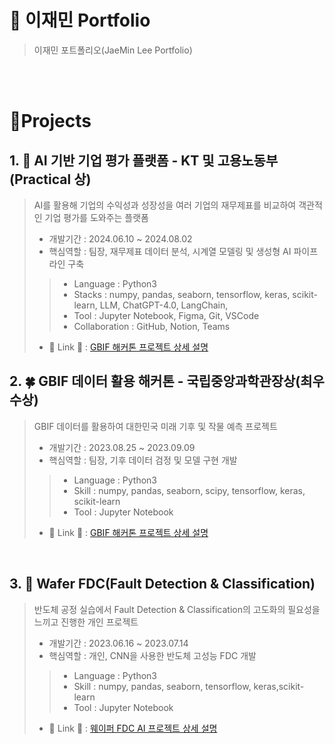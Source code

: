 # 📜 이재민 Portfolio

> 이재민 포트폴리오(JaeMin Lee Portfolio)

<br />
<br />


# 📝Projects

## 1. 🔎 AI 기반 기업 평가 플랫폼 - KT 및 고용노동부(Practical 상)
> AI를 활용해 기업의 수익성과 성장성을 여러 기업의 재무제표를 비교하여 객관적인 기업 평가를 도와주는 플랫폼
> - 개발기간 : 2024.06.10 ~ 2024.08.02
> - 핵심역할 : 팀장, 재무제표 데이터 분석, 시계열 모델링 및 생성형 AI 파이프라인 구축
>> - Language : Python3
>> - Stacks : numpy, pandas, seaborn, tensorflow, keras, scikit-learn, LLM, ChatGPT-4.0, LangChain,
>> - Tool : Jupyter Notebook, Figma, Git, VSCode
>> - Collaboration : GitHub, Notion, Teams
>
> - 🔗 Link 🔗 : [GBIF 해커톤 프로젝트 상세 설명](https://github.com/jmlee99/GBIF.git)


## 2. 🍀 GBIF 데이터 활용 해커톤 - 국립중앙과학관장상(최우수상)
> GBIF 데이터를 활용하여 대한민국 미래 기후 및 작물 예측 프로젝트
> - 개발기간 : 2023.08.25 ~ 2023.09.09
> - 핵심역할 : 팀장, 기후 데이터 검정 및 모델 구현 개발
>> - Language : Python3
>> - Skill : numpy, pandas, seaborn, scipy, tensorflow, keras, scikit-learn
>> - Tool : Jupyter Notebook
>
> - 🔗 Link 🔗 : [GBIF 해커톤 프로젝트 상세 설명](https://github.com/jmlee99/GBIF.git)

<br />

## 3. 🔬 Wafer FDC(Fault Detection & Classification)
> 반도체 공정 실습에서 Fault Detection & Classification의 고도화의 필요성을 느끼고 진행한 개인 프로젝트
> - 개발기간 : 2023.06.16 ~ 2023.07.14
> - 핵심역할 : 개인, CNN을 사용한 반도체 고성능 FDC 개발
>> - Language : Python3
>> - Skill : numpy, pandas, seaborn, tensorflow, keras,scikit-learn
>> - Tool : Jupyter Notebook
>
>  -  🔗 Link 🔗 : [웨이퍼 FDC AI 프로젝트 상세 설명](https://github.com/jmlee99/AI_Project.git)
